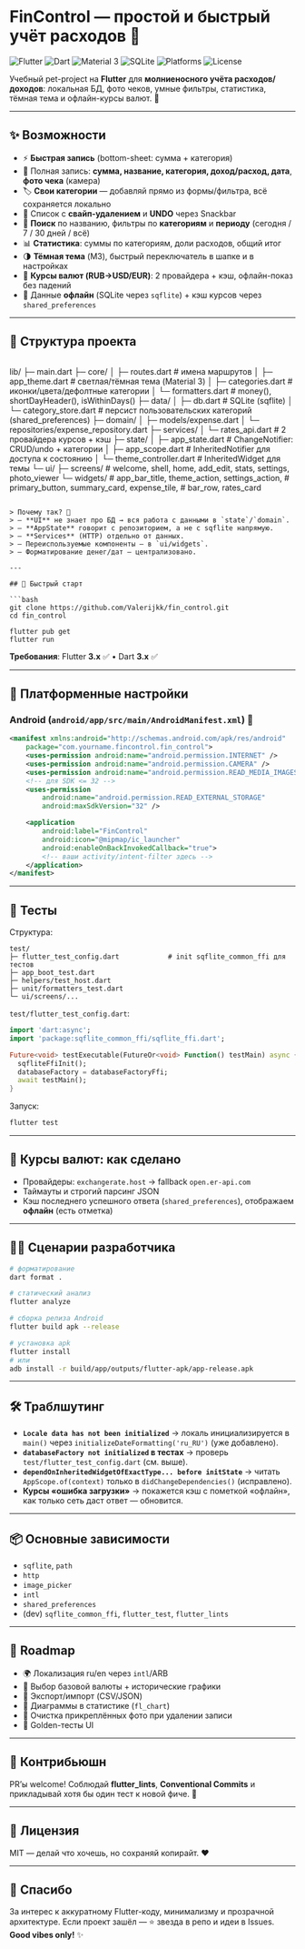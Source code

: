 # FinControl — простой и быстрый учёт расходов 💸

![Flutter](https://img.shields.io/badge/Flutter-3.x-02569B?logo=flutter&logoColor=white)
![Dart](https://img.shields.io/badge/Dart-3.x-0175C2?logo=dart&logoColor=white)
![Material 3](https://img.shields.io/badge/Material-3-7E57C2?logo=materialdesign&logoColor=white)
![SQLite](https://img.shields.io/badge/SQLite-local-blue?logo=sqlite&logoColor=white)
![Platforms](https://img.shields.io/badge/Android-✓-34A853?logo=android&logoColor=white)
![License](https://img.shields.io/badge/License-MIT-black)

Учебный pet-project на **Flutter** для **молниеносного учёта расходов/доходов**: локальная БД, фото чеков, умные фильтры, статистика, тёмная тема и офлайн-курсы валют. 🚀

---

## ✨ Возможности

- ⚡️ **Быстрая запись** (bottom-sheet: сумма + категория)
- 📝 Полная запись: **сумма, название, категория, доход/расход, дата**, **фото чека** (камера)
- 🏷️ **Свои категории** — добавляй прямо из формы/фильтра, всё сохраняется локально
- 🧹 Список с **свайп-удалением** и **UNDO** через Snackbar
- 🔎 **Поиск** по названию, фильтры по **категориям** и **периоду** (сегодня / 7 / 30 дней / всё)
- 📊 **Статистика**: суммы по категориям, доли расходов, общий итог
- 🌗 **Тёмная тема** (M3), быстрый переключатель в шапке и в настройках
- 💱 **Курсы валют (RUB→USD/EUR)**: 2 провайдера + кэш, офлайн-показ без падений
- 💾 Данные **офлайн** (SQLite через `sqflite`) + кэш курсов через `shared_preferences`

---

## 🧭 Структура проекта
```
```
lib/
├─ main.dart
├─ core/
│  ├─ routes.dart             # имена маршрутов
│  ├─ app\_theme.dart          # светлая/тёмная тема (Material 3)
│  ├─ categories.dart         # иконки/цвета/дефолтные категории
│  └─ formatters.dart         # money(), shortDayHeader(), isWithinDays()
├─ data/
│  ├─ db.dart                 # SQLite (sqflite)
│  └─ category\_store.dart     # персист пользовательских категорий (shared\_preferences)
├─ domain/
│  ├─ models/expense.dart
│  └─ repositories/expense\_repository.dart
├─ services/
│  └─ rates\_api.dart          # 2 провайдера курсов + кэш
├─ state/
│  ├─ app\_state.dart          # ChangeNotifier: CRUD/undo + категории
│  ├─ app\_scope.dart          # InheritedNotifier для доступа к состоянию
│  └─ theme\_controller.dart   # InheritedWidget для темы
└─ ui/
├─ screens/                # welcome, shell, home, add\_edit, stats, settings, photo\_viewer
└─ widgets/                # app\_bar\_title, theme\_action, settings\_action,
\# primary\_button, summary\_card, expense\_tile,
\# bar\_row, rates\_card
```

> Почему так? 🧩  
> – **UI** не знает про БД → вся работа с данными в `state`/`domain`.  
> – **AppState** говорит с репозиторием, а не с sqflite напрямую.  
> – **Services** (HTTP) отдельно от данных.  
> – Переиспользуемые компоненты — в `ui/widgets`.  
> – Форматирование денег/дат — централизовано.

---

## 🚀 Быстрый старт

```bash
git clone https://github.com/Valerijkk/fin_control.git
cd fin_control

flutter pub get
flutter run
````

**Требования**: Flutter **3.x** ✅  •  Dart **3.x** ✅

---

## 🔌 Платформенные настройки

### Android (`android/app/src/main/AndroidManifest.xml`) 📱

```xml
<manifest xmlns:android="http://schemas.android.com/apk/res/android"
    package="com.yourname.fincontrol.fin_control">
    <uses-permission android:name="android.permission.INTERNET" />
    <uses-permission android:name="android.permission.CAMERA" />
    <uses-permission android:name="android.permission.READ_MEDIA_IMAGES" />
    <!-- для SDK <= 32 -->
    <uses-permission
        android:name="android.permission.READ_EXTERNAL_STORAGE"
        android:maxSdkVersion="32" />

    <application
        android:label="FinControl"
        android:icon="@mipmap/ic_launcher"
        android:enableOnBackInvokedCallback="true">
        <!-- ваши activity/intent-filter здесь -->
    </application>
</manifest>
```


---

## 🧪 Тесты

Структура:

```
test/
├─ flutter_test_config.dart            # init sqflite_common_ffi для тестов
├─ app_boot_test.dart
├─ helpers/test_host.dart
├─ unit/formatters_test.dart
└─ ui/screens/...
```

`test/flutter_test_config.dart`:

```dart
import 'dart:async';
import 'package:sqflite_common_ffi/sqflite_ffi.dart';

Future<void> testExecutable(FutureOr<void> Function() testMain) async {
  sqfliteFfiInit();
  databaseFactory = databaseFactoryFfi;
  await testMain();
}
```

Запуск:

```bash
flutter test
```

---

## 💱 Курсы валют: как сделано

* Провайдеры: `exchangerate.host` → fallback `open.er-api.com`
* Таймауты и строгий парсинг JSON
* Кэш последнего успешного ответа (`shared_preferences`), отображаем **офлайн** (есть отметка)

---

## 🧑‍💻 Сценарии разработчика

```bash
# форматирование
dart format .

# статический анализ
flutter analyze

# сборка релиза Android
flutter build apk --release

# установка apk
flutter install
# или
adb install -r build/app/outputs/flutter-apk/app-release.apk
```

---

## 🛠️ Траблшутинг

* **`Locale data has not been initialized`** → локаль инициализируется в `main()` через `initializeDateFormatting('ru_RU')` (уже добавлено).
* **`databaseFactory not initialized` в тестах** → проверь `test/flutter_test_config.dart` (см. выше).
* **`dependOnInheritedWidgetOfExactType... before initState`** → читать `AppScope.of(context)` только в `didChangeDependencies()` (исправлено).
* **Курсы «ошибка загрузки»** → покажется кэш с пометкой «офлайн», как только сеть даст ответ — обновится.

---

## 📦 Основные зависимости

* `sqflite`, `path`
* `http`
* `image_picker`
* `intl`
* `shared_preferences`
* (dev) `sqflite_common_ffi`, `flutter_test`, `flutter_lints`

---

## 🔮 Roadmap

* 🌍 Локализация ru/en через `intl`/ARB
* 💱 Выбор базовой валюты + исторические графики
* 🧾 Экспорт/импорт (CSV/JSON)
* 🍰 Диаграммы в статистике (`fl_chart`)
* 🧹 Очистка прикреплённых фото при удалении записи
* 🧪 Golden-тесты UI

---

## 🤝 Контрибьюшн

PR’ы welcome! Соблюдай **flutter\_lints**, **Conventional Commits** и прикладывай хотя бы один тест к новой фиче. 🧪

---

## 📄 Лицензия

MIT — делай что хочешь, но сохраняй копирайт. ♥️

---

## 🙌 Спасибо

За интерес к аккуратному Flutter-коду, минимализму и прозрачной архитектуре.
Если проект зашёл — ⭐ звезда в репо и идеи в Issues.
**Good vibes only!** ✨